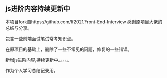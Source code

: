 ## js进阶内容持续更新中

本项目fork自https://github.com/lf2021/Front-End-Interview   感谢原项目大佬的总结与分享。

包含一些前端面试笔试常考知识点。

在原项目的基础上，删除了一些不常见的问题，修复的一些错误。

新增js进阶内容,持续更新中。。。。。

作为个人学习总结记录用。
